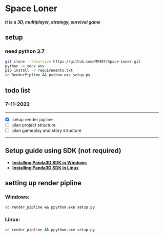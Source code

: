 #  Space Loner

***It is a 3D, multiplayer, strategy, survival game***


## setup
### need python 3.7
```bash
git clone --recursive https://github.com/MV487/Space-Loner.git
python -m venv env
pip install -r requirements.txt
cd RenderPipline && python.exe setup.py
```


## todo list
### 7-11-2022

---
- [x] setup render pipline
- [ ] plan project structure 
- [ ] plan gameplay and story structure 
---

## Setup guide using SDK (not required)
- [**Installing Panda3D SDK in Windows**](https://docs.panda3d.org/1.10/python/introduction/installation-windows)
- [**Installing Panda3D SDK in Linux**](https://docs.panda3d.org/1.10/python/introduction/installation-linux)

## setting up render pipline 
### Windows: 
```bash
cd render_pipline && ppython.exe setup.py
```
### Linux: 
```bash
cd render_pipline && ppython.exe setup.py
```




